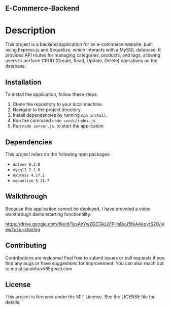 ## E-Commerce-Backend


# Description
This project is a backend application for an e-commerce website, built using Express.js and Sequelize, which interacts with a MySQL database. It provides API routes for managing categories, products, and tags, allowing users to perform CRUD (Create, Read, Update, Delete) operations on the database.

## Installation

To install the application, follow these steps:

1. Clone the repository to your local machine.
2. Navigate to the project directory.
3. Install dependencies by running `npm install`.
4. Run the command `node seeds/index.js`.
5. Run `node server.js`. to start the application

## Dependencies

This project relies on the following npm packages:

- `dotenv 8.2.0`
- `mysql2 2.1.0`
- `express 4.17.1`
- `sequelize 5.21.7`


## Walkthrough
Because this application cannot be deployed, I have provided a video walkthrough demonstarting functionality.

https://drive.google.com/file/d/1osAnYwZGCGkL81PHsDeJ5fkA4eovrS2O/view?usp=sharing


## Contributing

Contributions are welcome! Feel free to submit issues or pull requests if you find any bugs or have suggestions for improvement.
You can also reach out to me at jacobhcvn65gmail.com

## License

This project is licensed under the MIT License. See the LICENSE file for details.
